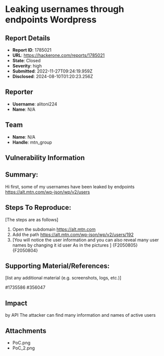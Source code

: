 # Leaking usernames through endpoints Wordpress

## Report Details
- **Report ID**: 1785021
- **URL**: https://hackerone.com/reports/1785021
- **State**: Closed
- **Severity**: high
- **Submitted**: 2022-11-27T09:24:19.959Z
- **Disclosed**: 2024-08-10T01:20:23.256Z

## Reporter
- **Username**: alitoni224
- **Name**: N/A

## Team
- **Name**: N/A
- **Handle**: mtn_group

## Vulnerability Information
## Summary:
Hi first, some of my usernames have been leaked by endpoints https://alt.mtn.com/wp-json/wp/v2/users

## Steps To Reproduce:
[The steps are as follows]

  1. Open the subdomain https://alt.mtn.com 
  1. Add the path https://alt.mtn.com/wp-json/wp/v2/users/192
  1. [You will notice the user information and you can also reveal many user names by changing it id user As in the pictures ]
{F2050805}
{F2050804}

## Supporting Material/References:
[list any additional material (e.g. screenshots, logs, etc.)]

  #1735586
#356047

## Impact

by API The attacker can find many information and names of active users

## Attachments
- PoC.png
- PoC_2.png
